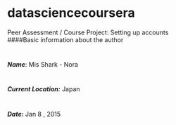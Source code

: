 # datasciencecoursera
Peer Assessment / Course Project: Setting up accounts  
####Basic information about the author  
#
**_Name_**: Mis Shark - Nora
#
**_Current Location:_** Japan
#
**_Date:_** Jan 8 , 2015
